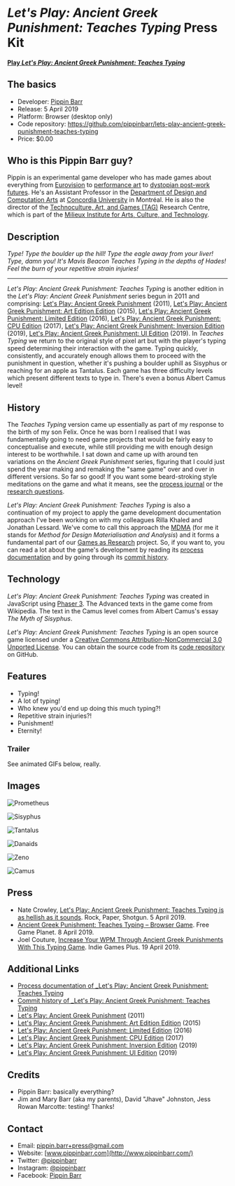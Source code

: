 # _Let's Play: Ancient Greek Punishment: Teaches Typing_ Press Kit

#### [Play _Let's Play: Ancient Greek Punishment: Teaches Typing_](https://pippinbarr.github.io/lets-play-ancient-greek-punishment-teaches-typing)

## The basics

* Developer: [Pippin Barr](http://www.pippinbarr.com/)
* Release: 5 April 2019
* Platform: Browser (desktop only)
* Code repository: https://github.com/pippinbarr/lets-play-ancient-greek-punishment-teaches-typing
* Price: $0.00

## Who is this Pippin Barr guy?

Pippin is an experimental game developer who has made games about everything from [Eurovision](http://www.pippinbarr.com/2012/03/27/epic-sax-game/) to [performance art](http://www.pippinbarr.com/2011/09/14/the-artist-is-present/) to [dystopian post-work futures](http://www.pippinbarr.com/games/2017/07/03/it-is-as-if-you-were-doing-work.html). He's an Assistant Professor in the [Department of Design and Computation Arts](http://www.concordia.ca/finearts/design.html) at [Concordia University](http://www.concordia.ca/) in Montréal. He is also the director of the [Technoculture, Art, and Games (TAG)](http://tag.hexagram.ca/) Research Centre, which is part of the [Milieux Institute for Arts, Culture, and Technology](http://milieux.concordia.ca/).

## Description

_Type! Type the boulder up the hill! Type the eagle away from your liver! Type, damn you! It's Mavis Beacon Teaches Typing in the depths of Hades! Feel the burn of your repetitive strain injuries!_

---

_Let's Play: Ancient Greek Punishment: Teaches Typing_ is another edition in the _Let's Play: Ancient Greek Punishment_ series begun in 2011 and comprising: [Let's Play: Ancient Greek Punishment](http://www.pippinbarr.com/games/letsplayancientgreekpunishment/LetsPlayAncientGreekPunishment.html) (2011), [Let's Play: Ancient Greek Punishment: Art Edition Edition](http://www.pippinbarr.com/games/letsplayletsplayancientgreekpunishmentarteditionedition/) (2015), [Let's Play: Ancient Greek Punishment: Limited Edition](http://www.pippinbarr.com/games/letsplayancientgreekpunishmentlimitededition/) (2016), [Let's Play: Ancient Greek Punishment: CPU Edition](http://pippinbarr.github.io/letsplayancientgreekpunishmentcpuedition/) (2017), [Let's Play: Ancient Greek Punishment: Inversion Edition](https://pippinbarr.github.io/lets-play-ancient-greek-punishment-inversion-edition) (2019), [Let's Play: Ancient Greek Punishment: UI Edition](https://pippinbarr.github.io/lets-play-ancient-greek-punishment-ui-edition) (2019). In _Teaches Typing_ we return to the original style of pixel art but with the player's typing speed determining their interaction with the game. Typing quickly, consistently, and accurately enough allows them to proceed with the punishment in question, whether it's pushing a boulder uphill as Sisyphus or reaching for an apple as Tantalus. Each game has three difficulty levels which present different texts to type in. There's even a bonus Albert Camus level!

## History

The _Teaches Typing_ version came up essentially as part of my response to the birth of my son Felix. Once he was born I realised that I was fundamentally going to need game projects that would be fairly easy to conceptualise and execute, while still providing me with enough design interest to be worthwhile. I sat down and came up with around ten variations on the _Ancient Greek Punishment_ series, figuring that I could just spend the year making and remaking the "same game" over and over in different versions. So far so good! If you want some beard-stroking style meditations on the game and what it means, see the [process journal](https://github.com/pippinbarr/lets-play-ancient-greek-punishment-teaches-typing/blob/master/process/process-journal.md) or the [research questions](https://github.com/pippinbarr/lets-play-ancient-greek-punishment-teaches-typing/blob/master/process/research-questions.md).

_Let's Play: Ancient Greek Punishment: Teaches Typing_ is also a continuation of my project to apply the game development documentation approach I've been working on with my colleagues Rilla Khaled and Jonathan Lessard. We've come to call this approach the [MDMA](http://www.gamesasresearch.com/mdma) (for me it stands for _Method for Design Materialisation and Analysis_) and it forms a fundamental part of our [Games as Research](http://www.gamesasresearch.com/) project. So, if you want to, you can read a lot about the game's development by reading its [process documentation](https://github.com/pippinbarr/lets-play-ancient-greek-punishment-teaches-typing/blob/master/process/README.md) and by going through its [commit history](https://github.com/pippinbarr/lets-play-ancient-greek-punishment-teaches-typing/commits/master).

## Technology

_Let's Play: Ancient Greek Punishment: Teaches Typing_ was created in JavaScript using [Phaser 3](https://phaser.io/). The Advanced texts in the game come from Wikipedia. The text in the Camus level comes from Albert Camus's essay _The Myth of Sisyphus_.

_Let's Play: Ancient Greek Punishment: Teaches Typing_ is an open source game licensed under a [Creative Commons Attribution-NonCommercial 3.0 Unported License](http://creativecommons.org/licenses/by-nc/3.0/). You can obtain the source code from its [code repository](https://github.com/pippinbarr/lets-play-ancient-greek-punishment-teaches-typing) on GitHub.

## Features

- Typing!
- A lot of typing!
- Who knew you'd end up doing this much typing?!
- Repetitive strain injuries?!
- Punishment!
- Eternity!

### Trailer

See animated GIFs below, really.

## Images

![Prometheus](images/prometheus-teaches-typing.gif)

![Sisyphus](images/sisyphus-teaches-typing.gif)

![Tantalus](images/tantalus-teaches-typing.gif)

![Danaids](images/danaids-teaches-typing.gif)

![Zeno](images/zeno-teaches-typing.gif)

![Camus](images/camus-teaches-typing.gif)

## Press

- Nate Crowley, [Let's Play: Ancient Greek Punishment: Teaches Typing is as hellish as it sounds](https://www.rockpapershotgun.com/2019/04/05/lets-play-ancient-greek-punishment-teaches-typing-is-as-hellish-as-it-sounds/). Rock, Paper, Shotgun. 5 April 2019.
- [Ancient Greek Punishment: Teaches Typing – Browser Game](https://www.freegameplanet.com/ancient-greek-punishment-teaches-typing-browser-game/). Free Game Planet. 8 April 2019.
- Joel Couture, [Increase Your WPM Through Ancient Greek Punishments With This Typing Game](https://indiegamesplus.com/2019/04/increase-your-wpm-through-ancient-greek-punishments-with-this-typing-game). Indie Games Plus. 19 April  2019.

## Additional Links

- [Process documentation of _Let's Play: Ancient Greek Punishment: Teaches Typing](https://github.com/pippinbarr/lets-play-ancient-greek-punishment-teaches-typing/blob/master/process/README.md)
- [Commit history of _Let's Play: Ancient Greek Punishment: Teaches Typing](https://github.com/pippinbarr/lets-play-ancient-greek-punishment-teaches-typing/commits/master)
- [Let's Play: Ancient Greek Punishment](http://www.pippinbarr.com/games/letsplayancientgreekpunishment/LetsPlayAncientGreekPunishment.html) (2011)
- [Let's Play: Ancient Greek Punishment: Art Edition Edition](http://www.pippinbarr.com/games/letsplayletsplayancientgreekpunishmentarteditionedition/) (2015)
- [Let's Play: Ancient Greek Punishment: Limited Edition](http://www.pippinbarr.com/games/letsplayancientgreekpunishmentlimitededition/) (2016)
- [Let's Play: Ancient Greek Punishment: CPU Edition](http://pippinbarr.github.io/letsplayancientgreekpunishmentcpuedition/) (2017)
- [Let's Play: Ancient Greek Punishment: Inversion Edition](https://pippinbarr.github.io/lets-play-ancient-greek-punishment-inversion-edition) (2019)
- [Let's Play: Ancient Greek Punishment: UI Edition](https://pippinbarr.github.io/lets-play-ancient-greek-punishment-ui-edition) (2019)

## Credits

* Pippin Barr: basically everything?
* Jim and Mary Barr (aka my parents), David "Jhave" Johnston, Jess Rowan Marcotte: testing! Thanks!

## Contact

* Email: [pippin.barr+press@gmail.com](mailto:pippin.barr+press@gmail.com)
* Website: [www.pippinbarr.com](http://www.pippinbarr.com/)
* Twitter: [@pippinbarr](https://www.twitter.com/pippinbarr)
* Instagram: [@pippinbarr](https://www.instagram.com/pippinbarr)
* Facebook: [Pippin Barr](http://www.facebook.com/pippin.barr)
